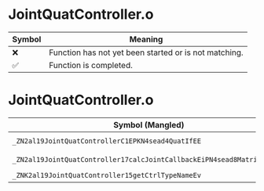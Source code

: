 # JointQuatController.o
| Symbol | Meaning 
| ------------- | ------------- 
| :x: | Function has not yet been started or is not matching. 
| :white_check_mark: | Function is completed. 


# JointQuatController.o
| Symbol (Mangled) | Symbol (Demangled) | Decompiled? |
| ------------- |  ------------- | ------------- |
| `_ZN2al19JointQuatControllerC1EPKN4sead4QuatIfEE` | `al::JointQuatController::JointQuatController(sead::Quat<float> const*)` | :white_check_mark: |
| `_ZN2al19JointQuatController17calcJointCallbackEiPN4sead8Matrix34IfEE` | `al::JointQuatController::calcJointCallback(int,sead::Matrix34<float> *)` | :white_check_mark: |
| `_ZNK2al19JointQuatController15getCtrlTypeNameEv` | `al::JointQuatController::getCtrlTypeName(void)const` | :white_check_mark: |
